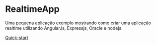 # RealtimeApp
Uma pequena aplicação exemplo mostrando como criar uma aplicação realtime utilizando AngularJs, Expressjs, Oracle e nodejs.

[Quick-start](https://github.com/marcosalm/RealtimeApp/blob/master/docs/quick_start.md)
